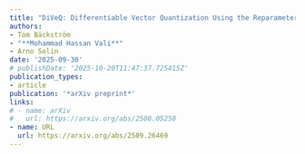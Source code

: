 ```yaml
---
title: "DiVeQ: Differentiable Vector Quantization Using the Reparameterization Trick"
authors:
- Tom Bäckström
- "**Mohammad Hassan Vali**"
- Arno Solin
date: '2025-09-30'
# publishDate: '2025-10-20T11:47:37.725415Z'
publication_types:
- article
publication: '*arXiv preprint*'
links:
# - name: arXiv
#   url: https://arxiv.org/abs/2508.05250
- name: URL
  url: https://arxiv.org/abs/2509.26469
---
```

